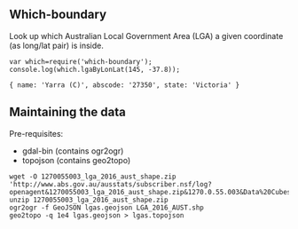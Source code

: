 ## Which-boundary

Look up which Australian Local Government Area (LGA) a given coordinate (as long/lat pair) is inside.

```
var which=require('which-boundary');
console.log(which.lgaByLonLat(145, -37.8));

{ name: 'Yarra (C)', abscode: '27350', state: 'Victoria' }
```

## Maintaining the data

Pre-requisites:
* gdal-bin (contains ogr2ogr)
* topojson (contains geo2topo)

```
wget -O 1270055003_lga_2016_aust_shape.zip 'http://www.abs.gov.au/ausstats/subscriber.nsf/log?openagent&1270055003_lga_2016_aust_shape.zip&1270.0.55.003&Data%20Cubes&6A6A6E8944937276CA25802C00142DD2&0&July%202016&13.09.2016&Latest'
unzip 1270055003_lga_2016_aust_shape.zip
ogr2ogr -f GeoJSON lgas.geojson LGA_2016_AUST.shp
geo2topo -q 1e4 lgas.geojson > lgas.topojson
```